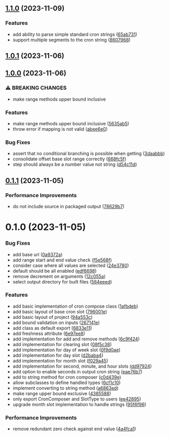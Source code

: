 

## [1.1.0](https://github.com/mahyarmirrashed/cron-compose/compare/1.0.1...1.1.0) (2023-11-09)


### Features

* add ability to parse simple standard cron strings ([65ab731](https://github.com/mahyarmirrashed/cron-compose/commit/65ab7312ed7b8cf322c54345d7a37a567c9e0757))
* support multiple segments to the cron string ([8607968](https://github.com/mahyarmirrashed/cron-compose/commit/8607968e1fd1e8a0963b46ea9e36eda9ccad0e74))

## [1.0.1](https://github.com/mahyarmirrashed/cron-compose/compare/1.0.0...1.0.1) (2023-11-06)

## [1.0.0](https://github.com/mahyarmirrashed/cron-compose/compare/0.1.1...1.0.0) (2023-11-06)


### ⚠ BREAKING CHANGES

* make range methods upper bound inclusive

### Features

* make range methods upper bound inclusive ([5635ab5](https://github.com/mahyarmirrashed/cron-compose/commit/5635ab51638f1f45911adb5d92b56e2af6224a34))
* throw error if mapping is not valid ([abee6e0](https://github.com/mahyarmirrashed/cron-compose/commit/abee6e0b78be53f5fc946aa4a8d55d5d25945880))


### Bug Fixes

* assert that no conditional branching is possible when getting ([3daabbb](https://github.com/mahyarmirrashed/cron-compose/commit/3daabbb26a9cbb653d454586907036e8ed2237aa))
* consolidate offset base slot range correctly ([668fc5f](https://github.com/mahyarmirrashed/cron-compose/commit/668fc5febd4ffc4f58605e973ee797755a969e75))
* step should always be a number value not string ([d54c11d](https://github.com/mahyarmirrashed/cron-compose/commit/d54c11db331d4df86ffce2532e51360046f3741a))

## [0.1.1](https://github.com/mahyarmirrashed/cron-compose/compare/0.1.0...0.1.1) (2023-11-05)


### Performance Improvements

* do not include source in packaged output ([78629b7](https://github.com/mahyarmirrashed/cron-compose/commit/78629b76f88dc316de1082d03d092164601bd1a6))

# 0.1.0 (2023-11-05)


### Bug Fixes

* add base url ([0a9372a](https://github.com/mahyarmirrashed/cron-compose/commit/0a9372a324ded427f4c777d973c214adfcb25a29))
* add range start and end value check ([f5e568f](https://github.com/mahyarmirrashed/cron-compose/commit/f5e568fcc388b15f13955d22b4646cbc53a4e7ce))
* consider case where all values are selected ([24e3780](https://github.com/mahyarmirrashed/cron-compose/commit/24e3780c193737c10442fb2dd70ba4824c434f8b))
* default should be all enabled ([edf6698](https://github.com/mahyarmirrashed/cron-compose/commit/edf66981b4d37e1fdbafb0cf6c2dfe64147015f0))
* remove decrement on arguments ([12c055a](https://github.com/mahyarmirrashed/cron-compose/commit/12c055ab0aa082f129d4aeb30f8b87a0ea397b0b))
* select output directory for built files ([564eeed](https://github.com/mahyarmirrashed/cron-compose/commit/564eeed9cabdaa217cf0b4408c22712a18cb0ef0))


### Features

* add basic implementation of cron compose class ([1afbdeb](https://github.com/mahyarmirrashed/cron-compose/commit/1afbdeb8df81355dbef62b0154d9d7b5047c1e46))
* add basic layout of base cron slot ([796001e](https://github.com/mahyarmirrashed/cron-compose/commit/796001ed5305c217f0f3f87fb0a8544c03011166))
* add basic layout of project ([94a553c](https://github.com/mahyarmirrashed/cron-compose/commit/94a553cb2309e6f2450e61f7fd5b7f42d76dc32e))
* add bound validation on inputs ([267141e](https://github.com/mahyarmirrashed/cron-compose/commit/267141e1d8b88ce8880d8d3fb9e57b352d480f13))
* add class as default export ([6833e11](https://github.com/mahyarmirrashed/cron-compose/commit/6833e11bd4471966ecf00f463bd8702eba23d129))
* add freshness attribute ([6e97ee8](https://github.com/mahyarmirrashed/cron-compose/commit/6e97ee837251fb7daf47660d57ad1adc881b840e))
* add implementation for add and remove methods ([6c9f424](https://github.com/mahyarmirrashed/cron-compose/commit/6c9f424981db8b13d8a807d5a6c5cb347e6aa524))
* add implementation for clearing slot ([08f5c38](https://github.com/mahyarmirrashed/cron-compose/commit/08f5c38a929241cae3f1bcc95d12c9214573db28))
* add implementation for day of week slot ([0f9d0ae](https://github.com/mahyarmirrashed/cron-compose/commit/0f9d0ae6c2869ac213ba7f06c32bcc31b605606e))
* add implementation for day slot ([d2baba4](https://github.com/mahyarmirrashed/cron-compose/commit/d2baba4254749b7fca0a3bfce676d4653a3b8a09))
* add implementation for month slot ([f029a45](https://github.com/mahyarmirrashed/cron-compose/commit/f029a45a575a289752e903e2c6c8f04c2e706a6b))
* add implementation for second, minute, and hour slots ([dd97924](https://github.com/mahyarmirrashed/cron-compose/commit/dd979246b6da8075854ff0de8d98152c594bd782))
* add option to enable seconds in output cron string ([eae76b7](https://github.com/mahyarmirrashed/cron-compose/commit/eae76b761c76cd5af2ac7717ff1b460a298172ce))
* add to string method for cron composer ([c0d439e](https://github.com/mahyarmirrashed/cron-compose/commit/c0d439eb5d6a22db10327ad003c1355a7681770e))
* allow subclasses to define handled types ([6cf1c10](https://github.com/mahyarmirrashed/cron-compose/commit/6cf1c105402101001e72b9adc50787d86910279d))
* implement converting to string method ([a6863ed](https://github.com/mahyarmirrashed/cron-compose/commit/a6863ed5c39bb8164cabd79fc6e89c74f2503a00))
* make range upper bound exclusive ([4385588](https://github.com/mahyarmirrashed/cron-compose/commit/4385588c2f70d74b4a27ab2ac1fd519c2c81f27b))
* only export CronComposer and SlotType to users ([ee42895](https://github.com/mahyarmirrashed/cron-compose/commit/ee42895e83046aeae806e1cee154a7f89c49eb21))
* upgrade month slot implementation to handle strings ([95f6f96](https://github.com/mahyarmirrashed/cron-compose/commit/95f6f96bcfa9bb6019f240192f195dee0f0fff45))


### Performance Improvements

* remove redundant zero check against end value ([4a4fca1](https://github.com/mahyarmirrashed/cron-compose/commit/4a4fca13c4a734eae972b9cbc11aba12dad5de18))